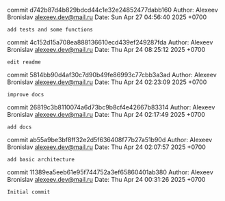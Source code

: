 commit d742b87d4b829bdcd44c1e32e24852477dabb160
Author: Alexeev Bronislav <alexeev.dev@mail.ru>
Date:   Sun Apr 27 04:56:40 2025 +0700

    add tests and some functions

commit 4c152d15a708ea888136610ecd439ef249287fda
Author: Alexeev Bronislav <alexeev.dev@mail.ru>
Date:   Thu Apr 24 08:25:12 2025 +0700

    edit readme

commit 5814bb90d4af30c7d90b49fe86993c77cbb3a3ad
Author: Alexeev Bronislav <alexeev.dev@mail.ru>
Date:   Thu Apr 24 02:23:09 2025 +0700

    improve docs

commit 26819c3b8110074a6d73bc9b8cf4e42667b83314
Author: Alexeev Bronislav <alexeev.dev@mail.ru>
Date:   Thu Apr 24 02:17:49 2025 +0700

    add docs

commit ab55a9be3bf8ff32e2d5f636408f77b27a51b90d
Author: Alexeev Bronislav <alexeev.dev@mail.ru>
Date:   Thu Apr 24 02:07:57 2025 +0700

    add basic architecture

commit 11389ea5eeb61e95f744752a3ef65860401ab380
Author: Alexeev Bronislav <alexeev.dev@mail.ru>
Date:   Thu Apr 24 00:31:26 2025 +0700

    Initial commit
